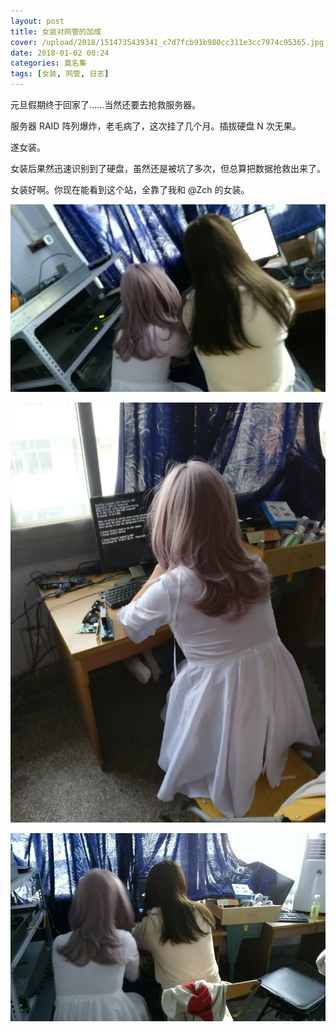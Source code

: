 ```yaml
---
layout: post
title: 女装对网管的加成
cover: /upload/2018/1514735439341_c7d7fcb91b980cc311e3cc7974c95365.jpg
date: 2018-01-02 00:24
categories: 莫名集
tags: [女装, 网管, 日志]
---
```

元旦假期终于回家了……当然还要去抢救服务器。

服务器 RAID 阵列爆炸，老毛病了，这次挂了几个月。插拔硬盘 N 次无果。

遂女装。

女装后果然迅速识别到了硬盘，虽然还是被坑了多次，但总算把数据抢救出来了。

女装好啊。你现在能看到这个站，全靠了我和 @Zch 的女装。

![1]

![2]

![3]

  [1]: /upload/2018/1514735440681_1c28a3ab2e0cfd4bfcef45dadfe2f9b2.jpg
  [2]: /upload/2018/1514735440054_e4c09cda8e39b20c74c5af3c2ac35c9c.jpg
  [3]: /upload/2018/1514735439341_c7d7fcb91b980cc311e3cc7974c95365.jpg
